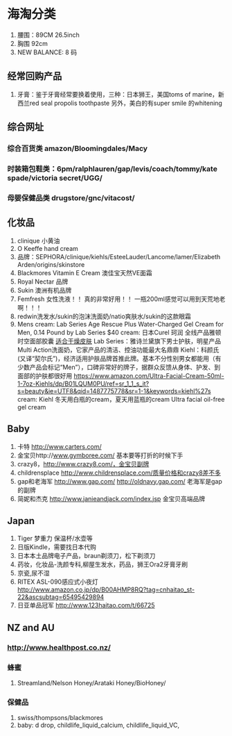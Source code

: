 # **海淘分类**
1. 腰围：89CM 26.5inch
2. 胸围 92cm
2. NEW BALANCE: 8 码
## **经常回购产品**
1. 牙膏：鉴于牙膏经常要换着使用，三种：日本狮王，美国toms of marine，新西兰red seal propolis toothpaste 另外，美白的有super smile 的whitening 

## **综合网址**
### **综合百货类**   amazon/Bloomingdales/Macy
### **时装箱包鞋类**：6pm/ralphlauren/gap/levis/coach/tommy/kate spade/victoria secret/UGG/
### **母婴保健品类** drugstore/gnc/vitacost/

## **化妆品**
1. clinique 小黄油
2. O Keeffe hand cream
3. 品牌：SEPHORA/clinique/kiehls/EsteeLauder/Lancome/lamer/Elizabeth Arden/origins/skinstore
1. Blackmores Vitamin E Cream 澳佳宝天然VE面霜
2. Royal Nectar 品牌
3. Sukin 澳洲有机品牌
4. Femfresh 女性洗液！！ 真的非常好用！！ 一瓶200ml感觉可以用到天荒地老啊！！！
5. redwin洗发水/sukin的泡沫洗面奶/natio爽肤水/sukin的这款眼霜
6. Mens 
	cream: Lab Series Age Rescue Plus Water-Charged Gel Cream for Men, 0.14 Pound by Lab Series $40
	cream: 日本Curel 珂润 全线产品雅顿 时空面部胶囊 [适合干燥皮肤](https://www.amazon.co.jp/%E3%82%AD%E3%83%A5%E3%83%AC%E3%83%AB-NA-%E6%BD%A4%E6%B5%B8%E4%BF%9D%E6%B9%BF%E3%83%95%E3%82%A7%E3%82%A4%E3%82%B9%E3%82%AF%E3%83%AA%E3%83%BC%E3%83%A0-40g/dp/B001JF0MRG/ref=sr_1_1?ie=UTF8&qid=1487775367&sr=8-1&keywords=curel)
	Lab Series：雅诗兰黛旗下男士护肤，明星产品Multi Action洗面奶，它家产品的清洁、控油功能最大名鼎鼎
	Kiehl：科颜氏 (又译“契尔氏”)，经济适用护肤品牌首推此牌。基本不分性别男女都能用（有少数产品会标记“Men”），口碑非常好的牌子，据群众反馈从身体、护发、到面部的护肤都很好用 https://www.amazon.com/Ultra-Facial-Cream-50ml-1-7oz-Kiehls/dp/B01LQUM0PU/ref=sr_1_1_s_it?s=beauty&ie=UTF8&qid=1487775778&sr=1-1&keywords=kiehl%27s
	cream: Kiehl 冬天用白瓶的cream，夏天用蓝瓶的cream Ultra facial oil-free gel cream


## **Baby**
1. 卡特  http://www.carters.com/
2. 金宝贝http://www.gymboree.com/  基本要等打折的时候下手
3. crazy8，http://www.crazy8.com/，金宝贝副牌
4. childrensplace   http://www.childrensplace.com/质量价格和crazy8差不多
5. gap和老海军  http://www.gap.com/   http://oldnavy.gap.com/ 老海军是gap的副牌
6. 简妮和杰克  http://www.janieandjack.com/index.jsp  金宝贝高端品牌

## **Japan**
1. Tiger 梦重力 保温杯/水壶等
2. 日版Kindle，需要找日本代购
3. 日本本土品牌电子产品，braun剃须刀，松下剃须刀
4. 药妆，化妆品-洗颜专科,柳屋生发水，药品，狮王Ora2牙膏牙刷
5. 京瓷,尿不湿
6. RITEX ASL-090感应式小夜灯 http://www.amazon.co.jp/dp/B00AHMP8RQ?tag=cnhaitao_st-22&ascsubtag=65495429894
7. 日亚单品冠军 http://www.123haitao.com/t/66725

## **NZ and AU**
### **http://www.healthpost.co.nz/**
### **蜂蜜**
1. Streamland/Nelson Honey/Arataki Honey/BioHoney/
### **保健品**
1. swiss/thompsons/blackmores
2. baby: d drop, childlife_liquid_calcium, childlife_liquid_VC, 

